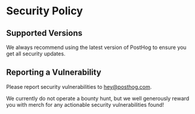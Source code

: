 # Security Policy

## Supported Versions

We always recommend using the latest version of PostHog to ensure you get all security updates.

## Reporting a Vulnerability

Please report security vulnerabilities to hey@posthog.com.

We currently do not operate a bounty hunt, but we well generously reward you with merch for any actionable security vulnerabilities found!
